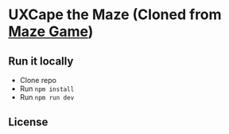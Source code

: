 # UXCape the Maze (Cloned from [Maze Game](https://github.com/pawelblaszczyk5/maze-game))

## Run it locally

- Clone repo
- Run `npm install`
- Run `npm run dev`

## License
